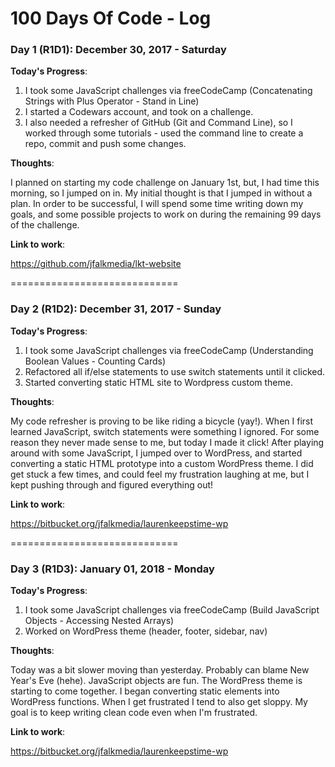 # 100 Days Of Code - Log

### Day 1 (R1D1): December 30, 2017 - Saturday

**Today's Progress**: 
1. I took some JavaScript challenges via freeCodeCamp (Concatenating Strings with Plus Operator - Stand in Line)
2. I started a Codewars account, and took on a challenge.
3. I also needed a refresher of GitHub (Git and Command Line), so I worked through some tutorials - used the command line to create a repo, commit and push some changes.

**Thoughts**: 

I planned on starting my code challenge on January 1st, but, I had time this morning, so I jumped on in.  My initial thought is that I jumped in without a plan. In order to be successful, I will spend some time writing down my goals, and some possible projects to work on during the remaining 99 days of the challenge. 

**Link to work**: 

https://github.com/jfalkmedia/lkt-website

=============================

### Day 2 (R1D2): December 31, 2017 - Sunday

**Today's Progress**: 
1. I took some JavaScript challenges via freeCodeCamp (Understanding Boolean Values - Counting Cards)
2. Refactored all if/else statements to use switch statements until it clicked.
3. Started converting static HTML site to Wordpress custom theme.

**Thoughts**: 

My code refresher is proving to be like riding a bicycle (yay!). When I first learned JavaScript, switch statements were something I ignored. For some reason they never made sense to me, but today I made it click! After playing around with some JavaScript, I jumped over to WordPress, and started converting a static HTML prototype into a custom WordPress theme. I did get stuck a few times, and could feel my frustration laughing at me, but I kept pushing through and figured everything out! 

**Link to work**: 

https://bitbucket.org/jfalkmedia/laurenkeepstime-wp

=============================

### Day 3 (R1D3): January 01, 2018 - Monday

**Today's Progress**: 
1. I took some JavaScript challenges via freeCodeCamp (Build JavaScript Objects - Accessing Nested Arrays)
2. Worked on WordPress theme (header, footer, sidebar, nav)

**Thoughts**: 

Today was a bit slower moving than yesterday. Probably can blame New Year's Eve (hehe). JavaScript objects are fun. The WordPress theme is starting to come together. I began converting static elements into WordPress functions. When I get frustrated I tend to also get sloppy. My goal is to keep writing clean code even when I'm frustrated.
 
**Link to work**: 

https://bitbucket.org/jfalkmedia/laurenkeepstime-wp
